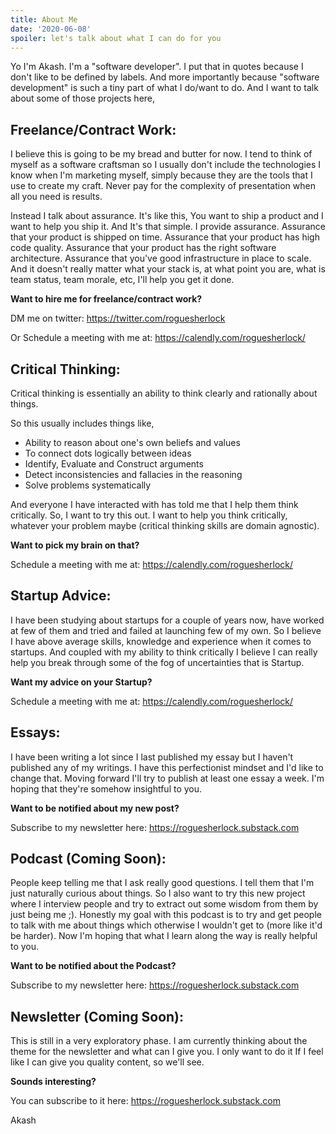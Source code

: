```yaml
---
title: About Me
date: '2020-06-08'
spoiler: let's talk about what I can do for you
---
```


Yo I'm Akash. I'm a "software developer". I put that in quotes because I don't like to be defined by labels. And more importantly because "software development" is such a tiny part of what I do/want to do. And I want to talk about some of those projects here,

## Freelance/Contract Work:
I believe this is going to be my bread and butter for now. I tend to think of myself as a software craftsman so I usually don't include the technologies I know when I'm marketing myself, simply because they are the tools that I use to create my craft. Never pay for the complexity of presentation when all you need is results.

Instead I talk about assurance. It's like this, You want to ship a product and I want to help you ship it. And It's that simple. I provide assurance. Assurance that your product is shipped on time. Assurance that your product has high code quality. Assurance that your product has the right software architecture. Assurance that you've good infrastructure in place to scale. And it doesn't really matter what your stack is, at what point you are, what is team status, team morale, etc, I'll help you get it done.

**Want to hire me for freelance/contract work?**

DM me on twitter: https://twitter.com/roguesherlock

Or Schedule a meeting with me at: https://calendly.com/roguesherlock/


## Critical Thinking:
Critical thinking is essentially an ability to think clearly and rationally about things.

So this usually includes things like,

 - Ability to reason about one's own beliefs and values
 - To connect dots logically between ideas
 - Identify, Evaluate and Construct arguments
 - Detect inconsistencies and fallacies in the reasoning
 - Solve problems systematically

And everyone I have interacted with has told me that I help them think critically. So, I want to try this out. I want to help you think critically, whatever your problem maybe (critical thinking skills are domain agnostic).

**Want to pick my brain on that?**

Schedule a meeting with me at: https://calendly.com/roguesherlock/


## Startup Advice:
I have been studying about startups for a couple of years now, have worked at few of them and tried and failed at launching few of my own. So I believe I have above average skills, knowledge and experience when it comes to startups. And coupled with my ability to think critically I believe I can really help you break through some of the fog of uncertainties that is Startup.

**Want my advice on your Startup?**

Schedule a meeting with me  at: https://calendly.com/roguesherlock/


## Essays:
I have been writing a lot since I last published my essay but I haven't published any of my writings. I have this perfectionist mindset and I'd like to change that. Moving forward I'll try to publish at least one essay a week. I'm hoping that they're somehow insightful to you.

**Want to be notified about my new post?**

Subscribe to my newsletter here: https://roguesherlock.substack.com

## Podcast (Coming Soon):
People keep telling me that I ask really good questions. I tell them that I'm just naturally curious about things. So I also want to try this new project where I interview people and try to extract out some wisdom from them by just being me ;). Honestly my goal with this podcast is to try and get people to talk with me about things which otherwise I wouldn't get to (more like it'd be harder). Now I'm hoping that what I learn along the way is really helpful to you.

**Want to be notified about the Podcast?**

Subscribe to my newsletter here: https://roguesherlock.substack.com


## Newsletter (Coming Soon):
This is still in a very exploratory phase. I am currently thinking about the theme for the newsletter and what can I give you. I only want to do it If I feel like I can give you quality content, so we'll see.

**Sounds interesting?**

You can subscribe to it here: https://roguesherlock.substack.com


Akash
<br/>
<br/>

